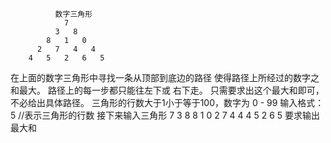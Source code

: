 
              数字三角形
    		    7
	          3   8
	        8   1   0
	      2   7   4   4
	    4   5   2   6   5

 在上面的数字三角形中寻找一条从顶部到底边的路径
 使得路径上所经过的数字之和最大。
 路径上的每一步都只能往左下或 右下走。
 只需要求出这个最大和即可，不必给出具体路径。
 三角形的行数大于1小于等于100，数字为 0 - 99
 输入格式：
5      //表示三角形的行数    接下来输入三角形
7
3   8
8   1   0
2   7   4   4
4   5   2   6   5
要求输出最大和
